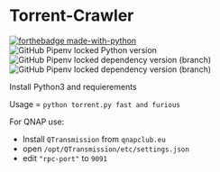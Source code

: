 # Torrent-Crawler
[![forthebadge made-with-python](http://ForTheBadge.com/images/badges/made-with-python.svg)](https://www.python.org/)   
![GitHub Pipenv locked Python version](https://img.shields.io/github/pipenv/locked/python-version/Catta1997/Torrent-Crawler)
![GitHub Pipenv locked dependency version (branch)](https://img.shields.io/github/pipenv/locked/dependency-version/Catta1997/Torrent-Crawler/requests?color=yellow)
![GitHub Pipenv locked dependency version (branch)](https://img.shields.io/github/pipenv/locked/dependency-version/Catta1997/Torrent-Crawler/beautifulsoup4?color=yellow)

Install Python3 and requierements

Usage = `python torrent.py fast and furious`

For QNAP use:

- Install `QTransmission` from `qnapclub.eu`
- open `/opt/QTransmission/etc/settings.json` 
- edit `"rpc-port"` to `9091`